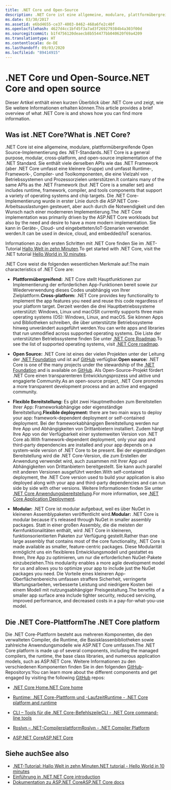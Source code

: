```yaml
---
title: .NET Core und Open-Source
description: .NET Core ist eine allgemeine, modulare, plattformübergreifende Open-Source-Implementierung von .NET Standard.
ms.date: 03/30/2017
ms.assetid: e6bd4655-ce37-4003-8462-468a6fe2c40f
ms.openlocfilehash: 4627d4cc1bf45f3a7ad3f269279384b4a303f00d
ms.sourcegitcommit: b1f4756120deaecb8b554477bb040620f69a4209
ms.translationtype: HT
ms.contentlocale: de-DE
ms.lasthandoff: 09/03/2020
ms.locfileid: "89414915"
---
```

# <a name="net-core-and-open-source"></a><span data-ttu-id="32afd-103">.NET Core und Open-Source</span><span class="sxs-lookup"><span data-stu-id="32afd-103">.NET Core and open source</span></span>

<span data-ttu-id="32afd-104">Dieser Artikel enthält einen kurzen Überblick über .NET Core und zeigt, wie Sie weitere Informationen erhalten können.</span><span class="sxs-lookup"><span data-stu-id="32afd-104">This article provides a brief overview of what .NET Core is and shows how you can find more information.</span></span>

## <a name="what-is-net-core"></a><span data-ttu-id="32afd-105">Was ist .NET Core?</span><span class="sxs-lookup"><span data-stu-id="32afd-105">What is .NET Core?</span></span>  

<span data-ttu-id="32afd-106">.NET Core ist eine allgemeine, modulare, plattformübergreifende Open Source-Implementierung des .NET-Standards.</span><span class="sxs-lookup"><span data-stu-id="32afd-106">.NET Core is a general purpose, modular, cross-platform, and open-source implementation of the .NET Standard.</span></span> <span data-ttu-id="32afd-107">Sie enthält viele derselben APIs wie das .NET Framework (aber .NET Core umfasst eine kleinere Gruppe) und umfasst Runtime-, Framework-, Compiler- und Toolkomponenten, die eine Vielzahl von Betriebssystemen und Prozessorzielen unterstützen.</span><span class="sxs-lookup"><span data-stu-id="32afd-107">It contains many of the same APIs as the .NET Framework (but .NET Core is a smaller set) and includes runtime, framework, compiler, and tools components that support a variety of operating systems and chip targets.</span></span> <span data-ttu-id="32afd-108">Die .NET Core-Implementierung wurde in erster Linie durch die ASP.NET Core-Arbeitsauslastungen gesteuert, aber auch durch die Notwendigkeit und den Wunsch nach einer moderneren Implementierung.</span><span class="sxs-lookup"><span data-stu-id="32afd-108">The .NET Core implementation was primarily driven by the ASP.NET Core workloads but also by the need and desire to have a more modern implementation.</span></span> <span data-ttu-id="32afd-109">Sie kann in Geräte-, Cloud- und eingebetteten/IoT-Szenarien verwendet werden.</span><span class="sxs-lookup"><span data-stu-id="32afd-109">It can be used in device, cloud, and embedded/IoT scenarios.</span></span>  
  
<span data-ttu-id="32afd-110">Informationen zu den ersten Schritten mit .NET Core finden Sie im .NET-Tutorial [Hallo Welt in zehn Minuten](https://dotnet.microsoft.com/learn/dotnet/hello-world-tutorial/intro).</span><span class="sxs-lookup"><span data-stu-id="32afd-110">To get started with .NET Core, visit the .NET tutorial [Hello World in 10 minutes](https://dotnet.microsoft.com/learn/dotnet/hello-world-tutorial/intro).</span></span>  
  
<span data-ttu-id="32afd-111">.NET Core weist die folgenden wesentlichen Merkmale auf:</span><span class="sxs-lookup"><span data-stu-id="32afd-111">The main characteristics of .NET Core are:</span></span>
  
- <span data-ttu-id="32afd-112">**Plattformübergreifend:** .NET Core stellt Hauptfunktionen zur Implementierung der erforderlichen App-Funktionen bereit sowie zur Wiederverwendung dieses Codes unabhängig von Ihrer Zielplattform.</span><span class="sxs-lookup"><span data-stu-id="32afd-112">**Cross-platform:** .NET Core provides key functionality to implement the app features you need and reuse this code regardless of your platform target.</span></span> <span data-ttu-id="32afd-113">Derzeit werden die drei Hauptbetriebssysteme unterstützt: Windows, Linux und macOS</span><span class="sxs-lookup"><span data-stu-id="32afd-113">It currently supports three main operating systems (OS): Windows, Linux, and macOS.</span></span> <span data-ttu-id="32afd-114">Sie können Apps und Bibliotheken schreiben, die über unterstützte Betriebssysteme hinweg unverändert ausgeführt werden.</span><span class="sxs-lookup"><span data-stu-id="32afd-114">You can write apps and libraries that run unmodified across supported operating systems.</span></span> <span data-ttu-id="32afd-115">Die Liste der unterstützten Betriebssysteme finden Sie unter [.NET Core Roadmap](https://github.com/dotnet/core/blob/master/roadmap.md).</span><span class="sxs-lookup"><span data-stu-id="32afd-115">To see the list of supported operating systems, visit [.NET Core roadmap](https://github.com/dotnet/core/blob/master/roadmap.md).</span></span>
  
- <span data-ttu-id="32afd-116">**Open Source:** .NET Core ist eines der vielen Projekten unter der Leitung der [.NET Foundation](https://www.dotnetfoundation.org/) und ist auf [GitHub](https://github.com/) verfügbar.</span><span class="sxs-lookup"><span data-stu-id="32afd-116">**Open source:** .NET Core is one of the many projects under the stewardship of the [.NET Foundation](https://www.dotnetfoundation.org/) and is available on [GitHub](https://github.com/).</span></span> <span data-ttu-id="32afd-117">Als Open-Source-Projekt fördert .NET Core einen transparenteren Entwicklungsprozess und aktive und engagierte Community.</span><span class="sxs-lookup"><span data-stu-id="32afd-117">As an open-source project, .NET Core promotes a more transparent development process and an active and engaged community.</span></span>  
  
- <span data-ttu-id="32afd-118">**Flexible Bereitstellung:** Es gibt zwei Hauptmethoden zum Bereitstellen Ihrer App: Frameworkabhängige oder eigenständige Bereitstellung.</span><span class="sxs-lookup"><span data-stu-id="32afd-118">**Flexible deployment:** there are two main ways to deploy your app: framework-dependent deployment or self-contained deployment.</span></span> <span data-ttu-id="32afd-119">Bei der frameworkabhängigen Bereitstellung werden nur Ihre App und Abhängigkeiten von Drittanbietern installiert. Zudem hängt Ihre App von der Verfügbarkeit einer systemweiten Version von .NET Core ab.</span><span class="sxs-lookup"><span data-stu-id="32afd-119">With framework-dependent deployment, only your app and third-party dependencies are installed and your app depends on a system-wide version of .NET Core to be present.</span></span> <span data-ttu-id="32afd-120">Bei der eigenständigen Bereitstellung wird die .NET Core-Version, die zum Erstellen der Anwendung verwendet wird, auch zusammen mit Ihrer App und Abhängigkeiten von Drittanbietern bereitgestellt. Sie kann auch parallel mit anderen Versionen ausgeführt werden.</span><span class="sxs-lookup"><span data-stu-id="32afd-120">With self-contained deployment, the .NET Core version used to build your application is also deployed along with your app and third-party dependencies and can run side by side with other versions.</span></span> <span data-ttu-id="32afd-121">Weitere Informationen finden Sie unter [.NET Core Anwendungsbereitstellung](../../core/deploying/index.md).</span><span class="sxs-lookup"><span data-stu-id="32afd-121">For more information, see [.NET Core Application Deployment](../../core/deploying/index.md).</span></span>

- <span data-ttu-id="32afd-122">**Modular:** .NET Core ist modular aufgebaut, weil es über NuGet in kleineren Assemblypaketen veröffentlicht wird.</span><span class="sxs-lookup"><span data-stu-id="32afd-122">**Modular:** .NET Core is modular because it's released through NuGet in smaller assembly packages.</span></span> <span data-ttu-id="32afd-123">Statt in einer großen Assembly, die die meisten der Kernfunktionalitäten enthält, wird .NET Core in kleineren, funktionsorientierten Paketen zur Verfügung gestellt.</span><span class="sxs-lookup"><span data-stu-id="32afd-123">Rather than one large assembly that contains most of the core functionality, .NET Core is made available as smaller, feature-centric packages.</span></span> <span data-ttu-id="32afd-124">Diese Modularität ermöglicht uns ein flexibleres Entwicklungsmodell und gestattet es Ihnen, Ihre App zu optimieren, um nur die erforderlichen NuGet-Pakete einzubeziehen.</span><span class="sxs-lookup"><span data-stu-id="32afd-124">This modularity enables a more agile development model for us and allows you to optimize your app to include just the NuGet packages you need.</span></span> <span data-ttu-id="32afd-125">Die Vorteile eines kleineren App-Oberflächenbereichs umfassen straffere Sicherheit, verringerte Wartungsarbeiten, verbesserte Leistung und niedrigere Kosten bei einem Modell mit nutzungsabhängiger Preisgestaltung.</span><span class="sxs-lookup"><span data-stu-id="32afd-125">The benefits of a smaller app surface area include tighter security, reduced servicing, improved performance, and decreased costs in a pay-for-what-you-use model.</span></span>  
  
## <a name="the-net-core-platform"></a><span data-ttu-id="32afd-126">Die .NET Core-Plattform</span><span class="sxs-lookup"><span data-stu-id="32afd-126">The .NET Core platform</span></span>
  
<span data-ttu-id="32afd-127">Die .NET Core-Plattform besteht aus mehreren Komponenten, die den verwalteten Compiler, die Runtime, die Basisklassenbibliotheken sowie zahlreiche Anwendungsmodelle wie ASP.NET Core umfassen.</span><span class="sxs-lookup"><span data-stu-id="32afd-127">The .NET Core platform is made up of several components, including the managed compilers, the runtime, the base class libraries, and numerous application models, such as ASP.NET Core.</span></span> <span data-ttu-id="32afd-128">Weitere Informationen zu den verschiedenen Komponenten finden Sie in den folgenden [GitHub](https://github.com/)-Repositorys:</span><span class="sxs-lookup"><span data-stu-id="32afd-128">You can learn more about the different components and get engaged by visiting the following [GitHub](https://github.com/) repos:</span></span>  
  
- [<span data-ttu-id="32afd-129">.NET Core Home</span><span class="sxs-lookup"><span data-stu-id="32afd-129">.NET Core home</span></span>](https://github.com/dotnet/core)  
  
- [<span data-ttu-id="32afd-130">Runtime: .NET Core-Plattform und -Laufzeit</span><span class="sxs-lookup"><span data-stu-id="32afd-130">Runtime - .NET Core platform and runtime</span></span>](https://github.com/dotnet/runtime)  
  
- [<span data-ttu-id="32afd-131">CLI – Tools für die .NET Core-Befehlszeile</span><span class="sxs-lookup"><span data-stu-id="32afd-131">CLI - .NET Core command-line tools</span></span>](https://github.com/dotnet/cli)  
  
- [<span data-ttu-id="32afd-132">Roslyn – .NET-Compilerplattform</span><span class="sxs-lookup"><span data-stu-id="32afd-132">Roslyn - .NET Compiler Platform</span></span>](https://github.com/dotnet/roslyn)  
  
- [<span data-ttu-id="32afd-133">ASP.NET Core</span><span class="sxs-lookup"><span data-stu-id="32afd-133">ASP.NET Core</span></span>](https://github.com/dotnet/aspnetcore)  
  
## <a name="see-also"></a><span data-ttu-id="32afd-134">Siehe auch</span><span class="sxs-lookup"><span data-stu-id="32afd-134">See also</span></span>

- [<span data-ttu-id="32afd-135">.NET-Tutorial: Hallo Welt in zehn Minuten</span><span class="sxs-lookup"><span data-stu-id="32afd-135">.NET tutorial - Hello World in 10 minutes</span></span>](https://dotnet.microsoft.com/learn/dotnet/hello-world-tutorial/intro)
- [<span data-ttu-id="32afd-136">Einführung in .NET</span><span class="sxs-lookup"><span data-stu-id="32afd-136">.NET Core introduction</span></span>](../../core/introduction.md)
- [<span data-ttu-id="32afd-137">Dokumentation zu ASP.NET Core</span><span class="sxs-lookup"><span data-stu-id="32afd-137">ASP.NET Core docs</span></span>](/aspnet/core/)
